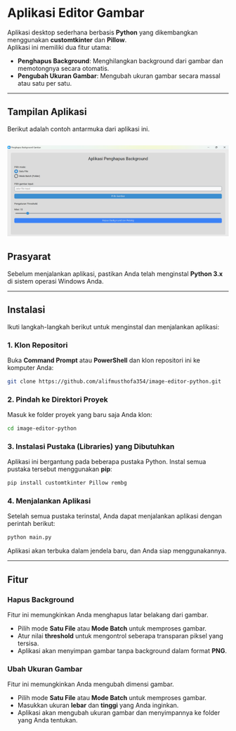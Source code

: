 # Aplikasi Editor Gambar

Aplikasi desktop sederhana berbasis **Python** yang dikembangkan menggunakan **customtkinter** dan **Pillow**.  
Aplikasi ini memiliki dua fitur utama:

- **Penghapus Background**: Menghilangkan background dari gambar dan memotongnya secara otomatis.  
- **Pengubah Ukuran Gambar**: Mengubah ukuran gambar secara massal atau satu per satu.  

---

## Tampilan Aplikasi
Berikut adalah contoh antarmuka dari aplikasi ini.  

![Tampilan Aplikasi](docs/screenshot.png)
---

## Prasyarat
Sebelum menjalankan aplikasi, pastikan Anda telah menginstal **Python 3.x** di sistem operasi Windows Anda.

---

## Instalasi
Ikuti langkah-langkah berikut untuk menginstal dan menjalankan aplikasi:

### 1. Klon Repositori
Buka **Command Prompt** atau **PowerShell** dan klon repositori ini ke komputer Anda:

```bash
git clone https://github.com/alifmusthofa354/image-editor-python.git
```

### 2. Pindah ke Direktori Proyek
Masuk ke folder proyek yang baru saja Anda klon:

```bash
cd image-editor-python
```

### 3. Instalasi Pustaka (Libraries) yang Dibutuhkan
Aplikasi ini bergantung pada beberapa pustaka Python. Instal semua pustaka tersebut menggunakan **pip**:

```bash
pip install customtkinter Pillow rembg
```

### 4. Menjalankan Aplikasi
Setelah semua pustaka terinstal, Anda dapat menjalankan aplikasi dengan perintah berikut:

```bash
python main.py
```
Aplikasi akan terbuka dalam jendela baru, dan Anda siap menggunakannya.

---

## Fitur

### Hapus Background
Fitur ini memungkinkan Anda menghapus latar belakang dari gambar.

- Pilih mode **Satu File** atau **Mode Batch** untuk memproses gambar.
- Atur nilai **threshold** untuk mengontrol seberapa transparan piksel yang tersisa.
- Aplikasi akan menyimpan gambar tanpa background dalam format **PNG**.

### Ubah Ukuran Gambar
Fitur ini memungkinkan Anda mengubah dimensi gambar.

- Pilih mode **Satu File** atau **Mode Batch** untuk memproses gambar.
- Masukkan ukuran **lebar** dan **tinggi** yang Anda inginkan.
- Aplikasi akan mengubah ukuran gambar dan menyimpannya ke folder yang Anda tentukan.
